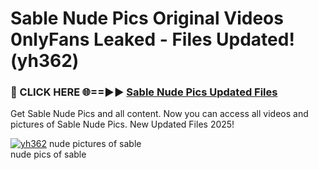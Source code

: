 # Sable Nude Pics Original Videos 0nlyFans Leaked - Files Updated! (yh362)

<h3>🔴 CLICK HERE 🌐==►► <a href="https://tinyurl.com/5h6xmrr3" rel="nofollow">Sable Nude Pics Updated Files</a></h3>

Get Sable Nude Pics and all content. Now you can access all videos and pictures of Sable Nude Pics. New Updated Files 2025!

[![yh362](https://i.imgur.com/KVD873Z.gif)](https://tinyurl.com/5h6xmrr3)
nude pictures of sable<br>
nude pics of sable